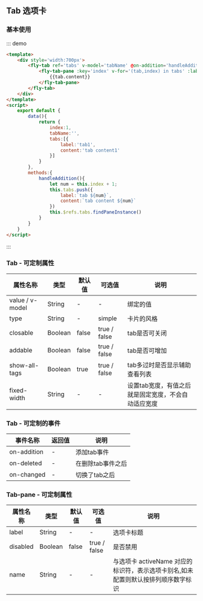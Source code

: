 <script>
    export default {
        data(){
            return {
                index:1,
                tabName:'',
                tabs:[{
                    label:'tab1',
                    content:'tab content1'
                }]
            }
        },
        methods:{
            handleAddition(){
                this.tabs.push({
                    label:`tab ${this.index++}`,
                    content:`tab content ${this.index++}`
                })
                this.$refs.tabs.findPaneInstance()
            }
        }
    }
</script>
## Tab 选项卡

### 基本使用

::: demo
```html
<template>
    <div style='width:700px'>
        <fly-tab ref='tabs' v-model='tabName' @on-addition='handleAddition'>
            <fly-tab-pane :key='index' v-for='(tab,index) in tabs' :label='tab.label'>
                {{tab.content}}
            </fly-tab-pane>
        </fly-tab>
    </div>
</template>
<script>
    export default {
        data(){
            return {
                index:1,
                tabName:'',
                tabs:[{
                    label:'tab1',
                    content:'tab content1'
                }]
            }
        },
        methods:{
            handleAddition(){
                let num = this.index + 1;
                this.tabs.push({
                    label:`tab ${num}`,
                    content:`tab content ${num}`
                })
                this.$refs.tabs.findPaneInstance()
            }
        }
    }
</script>
```
:::


### Tab - 可定制属性

属性名称 | 类型 | 默认值  | 可选值  | 说明  |
---------|----------|---------|---------|--------|
value / v-model | String | - | - | 绑定的值
type |  String  | - | simple | 卡片的风格  |
closable | Boolean | false  | true / false | tab是否可关闭  |
addable | Boolean | false  | true / false |  tab是否可增加 |
show-all-tags | Boolean | true  | true / false | tab多过时是否显示辅助查看列表  |
 fixed-width| String | - | - | 设置tab宽度，有值之后就是固定宽度，不会自动适应宽度  |

### Tab - 可定制的事件

事件名称 | 返回值 | 说明
---------|----------|---------
 on-addition | - |  添加tab事件
 on-deleted | - | 在删除tab事件之后
 on-changed | - | 切换了tab之后

 ### Tab-pane - 可定制属性

属性名称 | 类型 | 默认值  | 可选值  | 说明  |
---------|----------|---------|---------|--------|
label |  String  | - | - | 选项卡标题  |
disabled | Boolean | false  | true / false | 是否禁用 |
name | String | -  | - | 与选项卡 activeName 对应的标识符，表示选项卡别名,如未配置则默认按排列顺序数字标识 |
